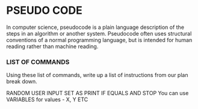 # PSEUDO CODE 

In computer science, pseudocode is a plain language description of the steps in an algorithm or another system. Pseudocode often uses structural conventions of a normal programming language, but is intended for human reading rather than machine reading.

### LIST OF COMMANDS

Using these list of commands, write up a list of 
instructions from our plan break down. 

RANDOM 
USER INPUT
SET AS 
PRINT 
IF
EQUALS
AND
STOP 
You can use VARIABLES for values - X, Y ETC 


